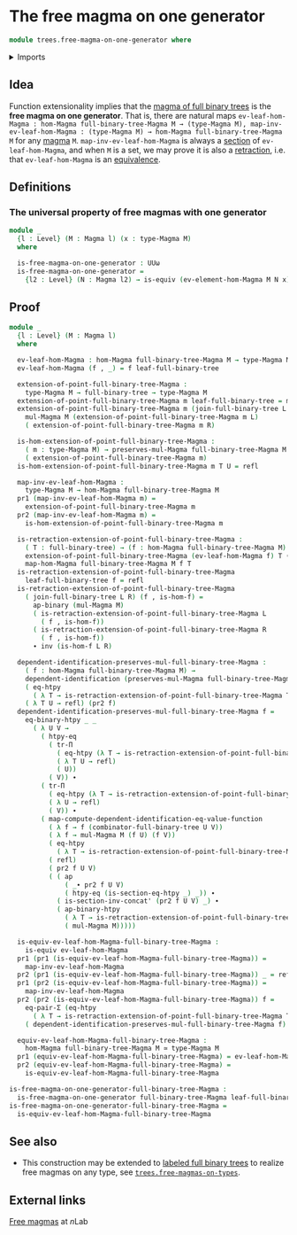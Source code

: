 # The free magma on one generator

```agda
module trees.free-magma-on-one-generator where
```

<details><summary>Imports</summary>

```agda
open import foundation.action-on-identifications-binary-functions
open import foundation.transport-along-identifications-dependent-functions
open import foundation.action-on-binary-homotopies-binary-functions
open import foundation.dependent-pair-types
open import foundation.equality-dependent-pair-types
open import foundation.equivalences
open import foundation.function-extensionality
open import foundation.homotopies
open import foundation.identity-types
open import foundation.universe-levels
open import foundation.binary-homotopies
open import foundation.action-on-identifications-functions
open import foundation.functoriality-cartesian-product-types
open import foundation.evaluation-functions
open import foundation.function-types

open import foundation-core.dependent-identifications
open import foundation-core.sets
open import foundation-core.transport-along-identifications

open import structured-types.magmas
open import structured-types.morphisms-magmas

open import trees.combinator-full-binary-trees
open import trees.full-binary-trees
open import trees.labeled-full-binary-trees
```

</details>

## Idea

Function extensionality implies that the
[magma of full binary trees](trees.combinator-full-binary-trees.md) is the
**free magma on one generator**. That is, there are natural maps
`ev-leaf-hom-Magma : hom-Magma full-binary-tree-Magma M → (type-Magma M), map-inv-ev-leaf-hom-Magma : (type-Magma M) → hom-Magma full-binary-tree-Magma M`
for any [magma](structured-types.magmas.md) `M`. `map-inv-ev-leaf-hom-Magma` is
always a [section](foundation-core.sections.md) of `ev-leaf-hom-Magma`, and when
`M` is a set, we may prove it is also a
[retraction](foundation-core.retractions.md), i.e. that `ev-leaf-hom-Magma` is
an [equivalence](foundation-core.equivalences.md).

## Definitions

### The universal property of free magmas with one generator

```agda
module _
  {l : Level} (M : Magma l) (x : type-Magma M)
  where

  is-free-magma-on-one-generator : UUω
  is-free-magma-on-one-generator =
    {l2 : Level} (N : Magma l2) → is-equiv (ev-element-hom-Magma M N x)
```

## Proof

```agda
module _
  {l : Level} (M : Magma l)
  where

  ev-leaf-hom-Magma : hom-Magma full-binary-tree-Magma M → type-Magma M
  ev-leaf-hom-Magma (f , _) = f leaf-full-binary-tree

  extension-of-point-full-binary-tree-Magma :
    type-Magma M → full-binary-tree → type-Magma M
  extension-of-point-full-binary-tree-Magma m leaf-full-binary-tree = m
  extension-of-point-full-binary-tree-Magma m (join-full-binary-tree L R) =
    mul-Magma M (extension-of-point-full-binary-tree-Magma m L)
    ( extension-of-point-full-binary-tree-Magma m R)

  is-hom-extension-of-point-full-binary-tree-Magma :
    ( m : type-Magma M) → preserves-mul-Magma full-binary-tree-Magma M
    ( extension-of-point-full-binary-tree-Magma m)
  is-hom-extension-of-point-full-binary-tree-Magma m T U = refl

  map-inv-ev-leaf-hom-Magma :
    type-Magma M → hom-Magma full-binary-tree-Magma M
  pr1 (map-inv-ev-leaf-hom-Magma m) =
    extension-of-point-full-binary-tree-Magma m
  pr2 (map-inv-ev-leaf-hom-Magma m) =
    is-hom-extension-of-point-full-binary-tree-Magma m

  is-retraction-extension-of-point-full-binary-tree-Magma :
    ( T : full-binary-tree) → (f : hom-Magma full-binary-tree-Magma M) →
    extension-of-point-full-binary-tree-Magma (ev-leaf-hom-Magma f) T ＝
    map-hom-Magma full-binary-tree-Magma M f T
  is-retraction-extension-of-point-full-binary-tree-Magma
    leaf-full-binary-tree f = refl
  is-retraction-extension-of-point-full-binary-tree-Magma
    ( join-full-binary-tree L R) (f , is-hom-f) =
      ap-binary (mul-Magma M)
      ( is-retraction-extension-of-point-full-binary-tree-Magma L
        ( f , is-hom-f))
      ( is-retraction-extension-of-point-full-binary-tree-Magma R
        ( f , is-hom-f))
      ∙ inv (is-hom-f L R)

  dependent-identification-preserves-mul-full-binary-tree-Magma :
    ( f : hom-Magma full-binary-tree-Magma M) →
    dependent-identification (preserves-mul-Magma full-binary-tree-Magma M)
    ( eq-htpy
      ( λ T → is-retraction-extension-of-point-full-binary-tree-Magma T f))
    ( λ T U → refl) (pr2 f)
  dependent-identification-preserves-mul-full-binary-tree-Magma f =
    eq-binary-htpy _ _
      ( λ U V →
        ( htpy-eq
          ( tr-Π
            ( eq-htpy (λ T → is-retraction-extension-of-point-full-binary-tree-Magma T f))
            ( λ T U → refl)
            ( U))
          ( V)) ∙
        ( tr-Π
          ( eq-htpy (λ T → is-retraction-extension-of-point-full-binary-tree-Magma T f))
          ( λ U → refl)
          ( V)) ∙
        ( map-compute-dependent-identification-eq-value-function
          ( λ f → f (combinator-full-binary-tree U V))
          ( λ f → mul-Magma M (f U) (f V))
          ( eq-htpy
            ( λ T → is-retraction-extension-of-point-full-binary-tree-Magma T f))
          ( refl)
          ( pr2 f U V)
          ( ( ap
              ( _∙ pr2 f U V)
              ( htpy-eq (is-section-eq-htpy _) _)) ∙
            ( is-section-inv-concat' (pr2 f U V) _) ∙
            ( ap-binary-htpy
              ( λ T → is-retraction-extension-of-point-full-binary-tree-Magma T f)
              ( mul-Magma M)))))

  is-equiv-ev-leaf-hom-Magma-full-binary-tree-Magma :
    is-equiv ev-leaf-hom-Magma
  pr1 (pr1 (is-equiv-ev-leaf-hom-Magma-full-binary-tree-Magma)) =
    map-inv-ev-leaf-hom-Magma
  pr2 (pr1 (is-equiv-ev-leaf-hom-Magma-full-binary-tree-Magma)) _ = refl
  pr1 (pr2 (is-equiv-ev-leaf-hom-Magma-full-binary-tree-Magma)) =
    map-inv-ev-leaf-hom-Magma
  pr2 (pr2 (is-equiv-ev-leaf-hom-Magma-full-binary-tree-Magma)) f =
    eq-pair-Σ (eq-htpy
      ( λ T → is-retraction-extension-of-point-full-binary-tree-Magma T f))
    ( dependent-identification-preserves-mul-full-binary-tree-Magma f)

  equiv-ev-leaf-hom-Magma-full-binary-tree-Magma :
    hom-Magma full-binary-tree-Magma M ≃ type-Magma M
  pr1 (equiv-ev-leaf-hom-Magma-full-binary-tree-Magma) = ev-leaf-hom-Magma
  pr2 (equiv-ev-leaf-hom-Magma-full-binary-tree-Magma) =
    is-equiv-ev-leaf-hom-Magma-full-binary-tree-Magma

is-free-magma-on-one-generator-full-binary-tree-Magma :
  is-free-magma-on-one-generator full-binary-tree-Magma leaf-full-binary-tree
is-free-magma-on-one-generator-full-binary-tree-Magma =
  is-equiv-ev-leaf-hom-Magma-full-binary-tree-Magma
```

## See also

- This construction may be extended to
  [labeled full binary trees](trees.labeled-full-binary-trees.md) to realize
  free magmas on any type, see
  [`trees.free-magmas-on-types`](trees.free-magmas-on-types.md).

## External links

[Free magmas](https://ncatlab.org/nlab/show/magma#free_magmas) at $n$Lab
